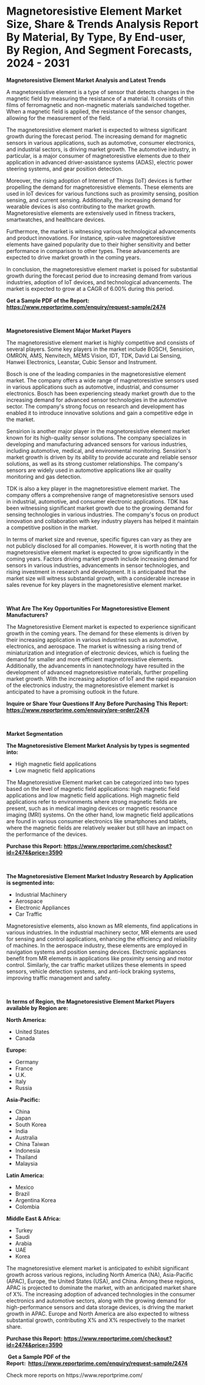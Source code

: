 <p><h1>Magnetoresistive Element Market Size, Share & Trends Analysis Report By Material, By Type, By End-user, By Region, And Segment Forecasts, 2024 - 2031</h1></p><p><strong>Magnetoresistive Element Market Analysis and Latest Trends</strong></p>
<p><p>A magnetoresistive element is a type of sensor that detects changes in the magnetic field by measuring the resistance of a material. It consists of thin films of ferromagnetic and non-magnetic materials sandwiched together. When a magnetic field is applied, the resistance of the sensor changes, allowing for the measurement of the field.</p><p>The magnetoresistive element market is expected to witness significant growth during the forecast period. The increasing demand for magnetic sensors in various applications, such as automotive, consumer electronics, and industrial sectors, is driving market growth. The automotive industry, in particular, is a major consumer of magnetoresistive elements due to their application in advanced driver-assistance systems (ADAS), electric power steering systems, and gear position detection.</p><p>Moreover, the rising adoption of Internet of Things (IoT) devices is further propelling the demand for magnetoresistive elements. These elements are used in IoT devices for various functions such as proximity sensing, position sensing, and current sensing. Additionally, the increasing demand for wearable devices is also contributing to the market growth. Magnetoresistive elements are extensively used in fitness trackers, smartwatches, and healthcare devices.</p><p>Furthermore, the market is witnessing various technological advancements and product innovations. For instance, spin-valve magnetoresistive elements have gained popularity due to their higher sensitivity and better performance in comparison to other types. These advancements are expected to drive market growth in the coming years.</p><p>In conclusion, the magnetoresistive element market is poised for substantial growth during the forecast period due to increasing demand from various industries, adoption of IoT devices, and technological advancements. The market is expected to grow at a CAGR of 6.00% during this period.</p></p>
<p><strong>Get a Sample PDF of the Report:&nbsp; <a href="https://www.reportprime.com/enquiry/request-sample/2474">https://www.reportprime.com/enquiry/request-sample/2474</a></strong></p>
<p>&nbsp;</p>
<p><strong>Magnetoresistive Element Major Market Players</strong></p>
<p><p>The magnetoresistive element market is highly competitive and consists of several players. Some key players in the market include BOSCH, Sensirion, OMRON, AMS, Nenvitech, MEMS Vision, IDT, TDK, David Lai Sensing, Hanwei Electronics, Leanstar, Cubic Sensor and Instrument.</p><p>Bosch is one of the leading companies in the magnetoresistive element market. The company offers a wide range of magnetoresistive sensors used in various applications such as automotive, industrial, and consumer electronics. Bosch has been experiencing steady market growth due to the increasing demand for advanced sensor technologies in the automotive sector. The company's strong focus on research and development has enabled it to introduce innovative solutions and gain a competitive edge in the market. </p><p>Sensirion is another major player in the magnetoresistive element market known for its high-quality sensor solutions. The company specializes in developing and manufacturing advanced sensors for various industries, including automotive, medical, and environmental monitoring. Sensirion's market growth is driven by its ability to provide accurate and reliable sensor solutions, as well as its strong customer relationships. The company's sensors are widely used in automotive applications like air quality monitoring and gas detection.</p><p>TDK is also a key player in the magnetoresistive element market. The company offers a comprehensive range of magnetoresistive sensors used in industrial, automotive, and consumer electronic applications. TDK has been witnessing significant market growth due to the growing demand for sensing technologies in various industries. The company's focus on product innovation and collaboration with key industry players has helped it maintain a competitive position in the market.</p><p>In terms of market size and revenue, specific figures can vary as they are not publicly disclosed for all companies. However, it is worth noting that the magnetoresistive element market is expected to grow significantly in the coming years. Factors driving market growth include increasing demand for sensors in various industries, advancements in sensor technologies, and rising investment in research and development. It is anticipated that the market size will witness substantial growth, with a considerable increase in sales revenue for key players in the magnetoresistive element market.</p></p>
<p>&nbsp;</p>
<p><strong>What Are The Key Opportunities For Magnetoresistive Element Manufacturers?</strong></p>
<p><p>The Magnetoresistive Element market is expected to experience significant growth in the coming years. The demand for these elements is driven by their increasing application in various industries such as automotive, electronics, and aerospace. The market is witnessing a rising trend of miniaturization and integration of electronic devices, which is fueling the demand for smaller and more efficient magnetoresistive elements. Additionally, the advancements in nanotechnology have resulted in the development of advanced magnetoresistive materials, further propelling market growth. With the increasing adoption of IoT and the rapid expansion of the electronics industry, the magnetoresistive element market is anticipated to have a promising outlook in the future.</p></p>
<p><strong>Inquire or Share Your Questions If Any Before Purchasing This Report: <a href="https://www.reportprime.com/enquiry/pre-order/2474">https://www.reportprime.com/enquiry/pre-order/2474</a></strong></p>
<p>&nbsp;</p>
<p><strong>Market Segmentation</strong></p>
<p><strong>The Magnetoresistive Element Market Analysis by types is segmented into:</strong></p>
<p><ul><li>High magnetic field applications</li><li>Low magnetic field applications</li></ul></p>
<p><p>The Magnetoresistive Element market can be categorized into two types based on the level of magnetic field applications: high magnetic field applications and low magnetic field applications. High magnetic field applications refer to environments where strong magnetic fields are present, such as in medical imaging devices or magnetic resonance imaging (MRI) systems. On the other hand, low magnetic field applications are found in various consumer electronics like smartphones and tablets, where the magnetic fields are relatively weaker but still have an impact on the performance of the devices.</p></p>
<p><strong>Purchase this Report:&nbsp;<a href="https://www.reportprime.com/checkout?id=2474&price=3590">https://www.reportprime.com/checkout?id=2474&price=3590</a></strong></p>
<p>&nbsp;</p>
<p><strong>The Magnetoresistive Element Market Industry Research by Application is segmented into:</strong></p>
<p><ul><li>Industrial Machinery</li><li>Aerospace</li><li>Electronic Appliances</li><li>Car Traffic</li></ul></p>
<p><p>Magnetoresistive elements, also known as MR elements, find applications in various industries. In the industrial machinery sector, MR elements are used for sensing and control applications, enhancing the efficiency and reliability of machines. In the aerospace industry, these elements are employed in navigation systems and position sensing devices. Electronic appliances benefit from MR elements in applications like proximity sensing and motor control. Similarly, the car traffic market utilizes these elements in speed sensors, vehicle detection systems, and anti-lock braking systems, improving traffic management and safety.</p></p>
<p>&nbsp;</p>
<p><strong>In terms of Region, the Magnetoresistive Element Market Players available by Region are:</strong></p>
<p>
    <p> <strong> North America: </strong>
        <ul>
            <li>United States</li>
            <li>Canada</li>
        </ul>
        </p> 
    <p> <strong> Europe: </strong>
        <ul>
            <li>Germany</li>
            <li>France</li>
            <li>U.K.</li>
            <li>Italy</li>
            <li>Russia</li>
        </ul>
        </p> 
    <p> <strong> Asia-Pacific: </strong>
        <ul>
            <li>China</li>
            <li>Japan</li>
            <li>South Korea</li>
            <li>India</li>
            <li>Australia</li>
            <li>China Taiwan</li>
            <li>Indonesia</li>
            <li>Thailand</li>
            <li>Malaysia</li>
        </ul>
        </p> 
    <p> <strong> Latin America: </strong>
        <ul>
            <li>Mexico</li>
            <li>Brazil</li>
            <li>Argentina Korea</li>
            <li>Colombia</li>
        </ul>
        </p> 
    <p> <strong> Middle East & Africa: </strong>
        <ul>
            <li>Turkey</li>
            <li>Saudi</li>
            <li>Arabia</li>
            <li>UAE</li>
            <li>Korea</li>
        </ul>
    </p>
    </p>
<p><p>The magnetoresistive element market is anticipated to exhibit significant growth across various regions, including North America (NA), Asia-Pacific (APAC), Europe, the United States (USA), and China. Among these regions, APAC is projected to dominate the market, with an anticipated market share of X%. The increasing adoption of advanced technologies in the consumer electronics and automotive sectors, along with the growing demand for high-performance sensors and data storage devices, is driving the market growth in APAC. Europe and North America are also expected to witness substantial growth, contributing X% and X% respectively to the market share.</p></p>
<p><strong>Purchase this Report: <a href="https://www.reportprime.com/checkout?id=2474&price=3590">https://www.reportprime.com/checkout?id=2474&price=3590</a></strong></p>
<p>&nbsp;<strong>Get a Sample PDF of the Report:&nbsp;&nbsp;<a href="https://www.reportprime.com/enquiry/request-sample/2474">https://www.reportprime.com/enquiry/request-sample/2474</a></strong></p>
<p><strong></strong></p>
<p>Check more reports on https://www.reportprime.com/</p>